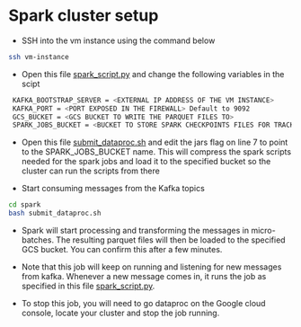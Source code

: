 # Spark cluster setup
- SSH into the vm instance using the command below
```sh
ssh vm-instance
```

- Open this file [spark_script.py](https://github.com/Adedotun-Adepoju/music-streaming-pipeline/blob/main/spark/spark_script.py) and change the following variables in the scipt
```sh
 KAFKA_BOOTSTRAP_SERVER = <EXTERNAL IP ADDRESS OF THE VM INSTANCE>
 KAFKA_PORT = <PORT EXPOSED IN THE FIREWALL> Default to 9092
 GCS_BUCKET = <GCS BUCKET TO WRITE THE PARQUET FILES TO>
 SPARK_JOBS_BUCKET = <BUCKET TO STORE SPARK CHECKPOINTS FILES FOR TRACKING MESSAGES THAT HAVE BEEN CONSUMED>
```

- Open this file [submit_dataproc.sh](https://github.com/Adedotun-Adepoju/music-streaming-pipeline/blob/main/spark/submit_dataproc.sh) and edit the jars flag on line 7 to point to the SPARK_JOBS_BUCKET name. This will compress the spark scripts needed for the spark jobs and load it to the specified bucket so the cluster can run the scripts from there

- Start consuming messages from the Kafka topics
```sh 
cd spark 
bash submit_dataproc.sh
```
- Spark will start processing and transforming the messages in micro-batches. The resulting parquet files will then be loaded to the specified GCS bucket. You can confirm this after a few minutes.

- Note that this job will keep on running and listening for new messages from kafka. Whenever a new message comes in, it runs the job as specified in this file [spark_script.py](https://github.com/Adedotun-Adepoju/music-streaming-pipeline/blob/main/spark/spark_script.py). 

- To stop this job, you will need to go dataproc on the Google cloud console, locate your cluster and stop the job running. 